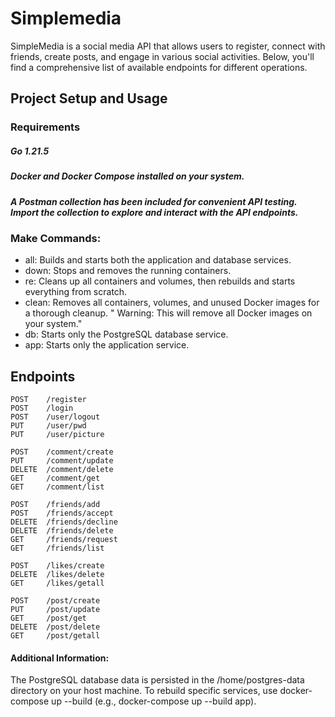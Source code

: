 # Simplemedia
SimpleMedia is a social media API that allows users to register, connect with friends, create posts, and engage in various social activities. Below, you'll find a comprehensive list of available endpoints for different operations.

## Project Setup and Usage

### Requirements

##### Go 1.21.5
##### Docker and Docker Compose installed on your system.
##### A Postman collection has been included for convenient API testing. Import the collection to explore and interact with the API endpoints.

### Make Commands:
- all: Builds and starts both the application and database services.
- down: Stops and removes the running containers.
- re: Cleans up all containers and volumes, then rebuilds and starts everything from scratch.
- clean: Removes all containers, volumes, and unused Docker images for a thorough cleanup. " Warning: This will remove all Docker images on your system."
- db: Starts only the PostgreSQL database service.
- app: Starts only the application service.

## Endpoints
```http
POST    /register
POST    /login
POST    /user/logout
PUT     /user/pwd
PUT     /user/picture
        
POST    /comment/create
PUT     /comment/update
DELETE  /comment/delete
GET     /comment/get
GET     /comment/list
        
POST    /friends/add
POST    /friends/accept
DELETE  /friends/decline
DELETE  /friends/delete
GET     /friends/request
GET     /friends/list
        
POST    /likes/create
DELETE  /likes/delete
GET     /likes/getall
        
POST    /post/create
PUT     /post/update
GET     /post/get
DELETE  /post/delete
GET     /post/getall

```

#### Additional Information:
The PostgreSQL database data is persisted in the /home/postgres-data directory on your host machine.
To rebuild specific services, use docker-compose up --build <service-name> (e.g., docker-compose up --build app).
